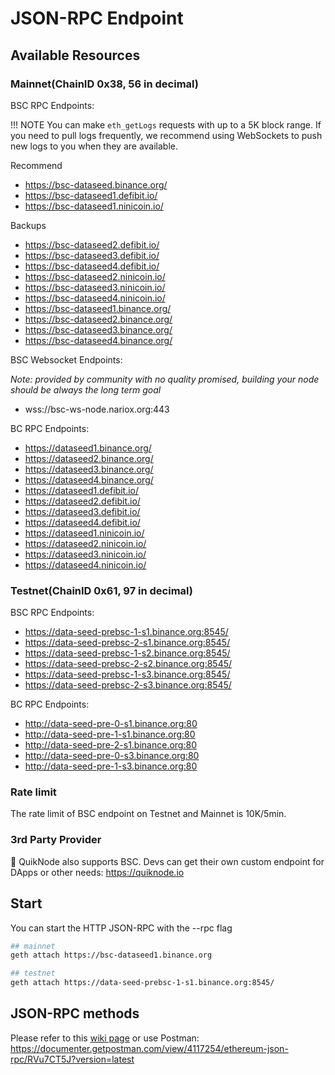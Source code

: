 # JSON-RPC Endpoint

## Available Resources

### Mainnet(ChainID 0x38, 56 in decimal)

BSC RPC Endpoints:

!!! NOTE
	You can make `eth_getLogs` requests with up to a 5K block range.
	If you need to pull logs frequently, we recommend using WebSockets to push new logs to you when they are available.

Recommend

* https://bsc-dataseed.binance.org/
* https://bsc-dataseed1.defibit.io/
* https://bsc-dataseed1.ninicoin.io/


Backups

* https://bsc-dataseed2.defibit.io/
* https://bsc-dataseed3.defibit.io/
* https://bsc-dataseed4.defibit.io/
* https://bsc-dataseed2.ninicoin.io/
* https://bsc-dataseed3.ninicoin.io/
* https://bsc-dataseed4.ninicoin.io/
* https://bsc-dataseed1.binance.org/
* https://bsc-dataseed2.binance.org/
* https://bsc-dataseed3.binance.org/
* https://bsc-dataseed4.binance.org/

BSC Websocket Endpoints:

*Note: provided by community with no quality promised, building your node should be always the long term goal*

* wss://bsc-ws-node.nariox.org:443


BC RPC Endpoints:

* https://dataseed1.binance.org/
* https://dataseed2.binance.org/
* https://dataseed3.binance.org/
* https://dataseed4.binance.org/
* https://dataseed1.defibit.io/
* https://dataseed2.defibit.io/
* https://dataseed3.defibit.io/
* https://dataseed4.defibit.io/
* https://dataseed1.ninicoin.io/
* https://dataseed2.ninicoin.io/
* https://dataseed3.ninicoin.io/
* https://dataseed4.ninicoin.io/


### Testnet(ChainID 0x61, 97 in decimal)

BSC RPC Endpoints:

* https://data-seed-prebsc-1-s1.binance.org:8545/
* https://data-seed-prebsc-2-s1.binance.org:8545/
* https://data-seed-prebsc-1-s2.binance.org:8545/
* https://data-seed-prebsc-2-s2.binance.org:8545/
* https://data-seed-prebsc-1-s3.binance.org:8545/
* https://data-seed-prebsc-2-s3.binance.org:8545/

BC RPC Endpoints:

*  http://data-seed-pre-0-s1.binance.org:80
*  http://data-seed-pre-1-s1.binance.org:80
*  http://data-seed-pre-2-s1.binance.org:80
*  http://data-seed-pre-0-s3.binance.org:80
*  http://data-seed-pre-1-s3.binance.org:80

### Rate limit

The rate limit of BSC endpoint on Testnet and Mainnet is 10K/5min.

### 3rd Party Provider

🚀 QuikNode also supports BSC. Devs can get their own custom endpoint for DApps or other needs: <https://quiknode.io>

## Start

You can start the HTTP JSON-RPC with the --rpc flag
```bash
## mainnet
geth attach https://bsc-dataseed1.binance.org

## testnet
geth attach https://data-seed-prebsc-1-s1.binance.org:8545/
```

## JSON-RPC methods

Please refer to this [wiki page](https://github.com/ethereum/wiki/wiki/JSON-RPC) or use Postman: <https://documenter.getpostman.com/view/4117254/ethereum-json-rpc/RVu7CT5J?version=latest>
